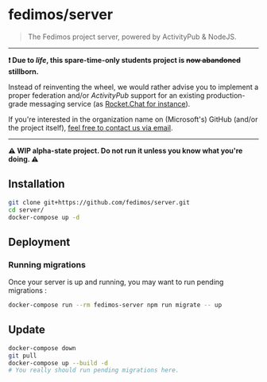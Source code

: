 # fedimos/server

> The Fedimos project server, powered by ActivityPub & NodeJS.

---

**:exclamation: Due to _life_, this spare-time-only students project is ~~now abandoned~~ stillborn.**

Instead of reinventing the wheel, we would rather advise you to implement a proper federation and/or _ActivityPub_ support for an existing production-grade messaging service (as [Rocket.Chat for instance](https://github.com/RocketChat/Rocket.Chat/issues/601)).

If you're interested in the organization name on (Microsoft's) GitHub (and/or the project itself), [feel free to contact us via email](mailto:dev+fedimos@samuel.domains).

---

**:warning: WIP alpha-state project. Do not run it unless you know what you're doing. :warning:**

## Installation

```bash
git clone git+https://github.com/fedimos/server.git
cd server/
docker-compose up -d
```

## Deployment

### Running migrations

Once your server is up and running, you may want to run pending migrations :

```bash
docker-compose run --rm fedimos-server npm run migrate -- up
```

## Update

```bash
docker-compose down
git pull
docker-compose up --build -d
# You really should run pending migrations here.
```
